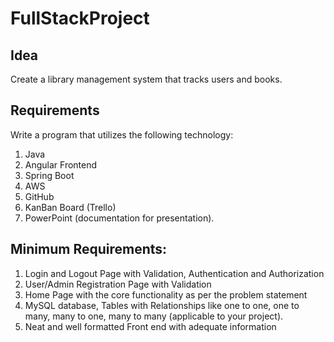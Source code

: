# FullStackProject

## Idea
Create a library management system that tracks users and books.

## Requirements
Write a program that utilizes the following technology: 
1. Java
2. Angular Frontend 
3. Spring Boot
4. AWS
5. GitHub
6. KanBan Board (Trello)
7. PowerPoint (documentation for presentation).

## Minimum Requirements:
1) Login and Logout Page with Validation, Authentication and Authorization 
2) User/Admin Registration Page with Validation
3) Home Page with the core functionality as per the problem statement
4) MySQL database, Tables with  Relationships like one to one, one to many, many to one, many to many (applicable to your project).
5) Neat and well formatted Front end with adequate information 
